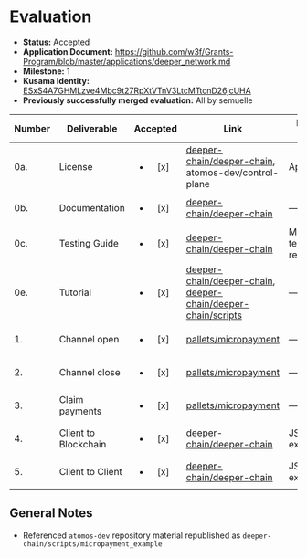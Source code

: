 # Evaluation

- **Status:** Accepted
- **Application Document:** https://github.com/w3f/Grants-Program/blob/master/applications/deeper_network.md
- **Milestone:** 1
- **Kusama Identity:** [ESxS4A7GHMLzve4Mbc9t27RpXtVTnV3LtcMTtcnD26jcUHA](https://polkascan.io/pre/kusama/account/ESxS4A7GHMLzve4Mbc9t27RpXtVTnV3LtcMTtcnD26jcUHA)
- **Previously successfully merged evaluation:** All by semuelle

| Number | Deliverable | Accepted | Link | Evaluation Notes |
| ------ | ----------- | :------: | ---- |----------------- |
| 0a. | License | <ul><li>[x] </li></ul> | [deeper-chain/deeper-chain](https://github.com/deeper-chain/deeper-chain/blob/57da042c113d6cc3e502c2a4b19b3a858ae48fbe/LICENSE-APACHE2), atomos-dev/control-plane | Apache 2.0 |
| 0b. | Documentation | <ul><li>[x] </li></ul> | [deeper-chain/deeper-chain](https://github.com/deeper-chain/deeper-chain/blob/57da042c113d6cc3e502c2a4b19b3a858ae48fbe/pallets/micropayment/README.md) | — |
| 0c. | Testing Guide | <ul><li>[x] </li></ul> | [deeper-chain/deeper-chain](https://github.com/deeper-chain/deeper-chain/tree/57da042c113d6cc3e502c2a4b19b3a858ae48fbe/scripts) | Micropayment tests fixed on request |
| 0e. | Tutorial | <ul><li>[x] </li></ul> | [deeper-chain/deeper-chain](https://github.com/deeper-chain/deeper-chain/blob/57da042c113d6cc3e502c2a4b19b3a858ae48fbe/README.md), [deeper-chain/deeper-chain/scripts](https://github.com/deeper-chain/deeper-chain/blob/57da042c113d6cc3e502c2a4b19b3a858ae48fbe/scripts/README.md) | — |
| 1. | Channel open | <ul><li>[x] </li></ul> | [pallets/micropayment](https://github.com/deeper-chain/deeper-chain/blob/235b3bdd7d756f7aab1dabac989d77fe6fa1bcb4/pallets/micropayment/src/lib.rs#L186) | — |
| 2. | Channel close | <ul><li>[x] </li></ul> | [pallets/micropayment](https://github.com/deeper-chain/deeper-chain/blob/235b3bdd7d756f7aab1dabac989d77fe6fa1bcb4/pallets/micropayment/src/lib.rs#L236) | — |
| 3. | Claim payments | <ul><li>[x] </li></ul> | [pallets/micropayment](https://github.com/deeper-chain/deeper-chain/blob/235b3bdd7d756f7aab1dabac989d77fe6fa1bcb4/pallets/micropayment/src/lib.rs#L345) | — |
| 4. | Client to Blockchain | <ul><li>[x] </li></ul> | [deeper-chain/deeper-chain](https://github.com/deeper-chain/deeper-chain/tree/54c8e66979fe81dab59feac03721bf3a67782376/scripts/micropayment_example) | JS client example |
| 5. | Client to Client | <ul><li>[x] </li></ul> | [deeper-chain/deeper-chain](https://github.com/deeper-chain/deeper-chain/tree/54c8e66979fe81dab59feac03721bf3a67782376/scripts/micropayment_example) | JS client example |



## General Notes

- Referenced `atomos-dev` repository material republished as `deeper-chain/scripts/micropayment_example`
